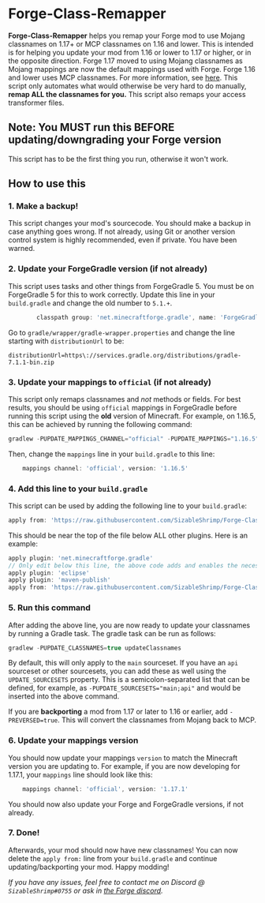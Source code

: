# Forge-Class-Remapper
**Forge-Class-Remapper** helps you remap your Forge mod to use Mojang classnames on 1.17+ or MCP classnames on 1.16 and lower.
This is intended is for helping you update your mod from 1.16 or lower to 1.17 or higher, or in the opposite direction.
Forge 1.17 moved to using Mojang classnames as Mojang mappings are now the default mappings used with Forge.
Forge 1.16 and lower uses MCP classnames.
For more information, see [here](https://github.com/MinecraftForge/MCPConfig/blob/master/Mojang.md).
This script only automates what would otherwise be very hard to do manually, **remap ALL the classnames for you.**
This script also remaps your access transformer files.

## Note: You MUST run this BEFORE updating/downgrading your Forge version
This script has to be the first thing you run, otherwise it won't work.

## How to use this

### 1. Make a backup!
This script changes your mod's sourcecode.
You should make a backup in case anything goes wrong.
If not already, using Git or another version control system is highly recommended, even if private.
You have been warned.

### 2. Update your ForgeGradle version (if not already)
This script uses tasks and other things from ForgeGradle 5. You must be on ForgeGradle 5 for this to work correctly.
Update this line in your `build.gradle` and change the old number to `5.1.+`.
```groovy
        classpath group: 'net.minecraftforge.gradle', name: 'ForgeGradle', version: '5.1.+', changing: true
```
Go to `gradle/wrapper/gradle-wrapper.properties` and change the line starting with `distributionUrl` to be:
```properties
distributionUrl=https\://services.gradle.org/distributions/gradle-7.1.1-bin.zip
```

### 3. Update your mappings to `official` (if not already)
This script only remaps classnames and *not* methods or fields.
For best results, you should be using `official` mappings in ForgeGradle before running this script using the **old** version of Minecraft.
For example, on 1.16.5, this can be achieved by running the following command:
```groovy
gradlew -PUPDATE_MAPPINGS_CHANNEL="official" -PUPDATE_MAPPINGS="1.16.5" updateMappings
```
Then, change the `mappings` line in your `build.gradle` to this line:
```groovy
    mappings channel: 'official', version: '1.16.5'
```

### 4. Add this line to your `build.gradle`
This script can be used by adding the following line to your `build.gradle`:
```groovy
apply from: 'https://raw.githubusercontent.com/SizableShrimp/Forge-Class-Remapper/main/classremapper.gradle'
```
This should be near the top of the file below ALL other plugins. Here is an example:
```groovy
apply plugin: 'net.minecraftforge.gradle'
// Only edit below this line, the above code adds and enables the necessary things for Forge to be setup.
apply plugin: 'eclipse'
apply plugin: 'maven-publish'
apply from: 'https://raw.githubusercontent.com/SizableShrimp/Forge-Class-Remapper/main/classremapper.gradle'
```

### 5. Run this command
After adding the above line, you are now ready to update your classnames by running a Gradle task. The gradle task can be run as follows:
```groovy
gradlew -PUPDATE_CLASSNAMES=true updateClassnames
```
By default, this will only apply to the `main` sourceset. 
If you have an `api` sourceset or other sourcesets, you can add these as well using the `UPDATE_SOURCESETS` property.
This is a semicolon-separated list that can be defined, for example, as `-PUPDATE_SOURCESETS="main;api"` and would be inserted into the above command.

If you are **backporting** a mod from 1.17 or later to 1.16 or earlier, add `-PREVERSED=true`. This will convert the classnames from Mojang back to MCP.

### 6. Update your mappings version
You should now update your mappings `version` to match the Minecraft version you are updating to.
For example, if you are now developing for 1.17.1, your `mappings` line should look like this:
```groovy
    mappings channel: 'official', version: '1.17.1'
```
You should now also update your Forge and ForgeGradle versions, if not already.

### 7. Done!
Afterwards, your mod should now have new classnames!
You can now delete the `apply from:` line from your `build.gradle` and continue updating/backporting your mod.
Happy modding!

*If you have any issues, feel free to contact me on Discord @ `SizableShrimp#0755` or ask in [the Forge discord](https://discord.gg/UvedJ9m).*
